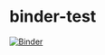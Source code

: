 # binder-test

[![Binder](https://mybinder.org/badge_logo.svg)](https://mybinder.org/v2/gh/kir0ul/binder-test/master?urlpath=lab)
